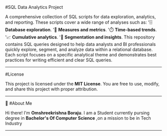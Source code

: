 #SQL Data Analytics Project

A comprehensive collection of SQL scripts for data exploration, analytics, and reporting.
These scripts cover a wide range of analyses such as:
'🗄️ **Database exploration**.
'📏 **Measures and metrics**.
'⏱️ **Time-based trends**.
'📈 **Cumulative analytics**.
'🧩 **Segmentation and insights**.
This repository contains SQL queries designed to help data analysts and BI professionals quickly explore, segment, and analyze data within a relational database.
Each script focuses on a specific analytical theme and demonstrates best practices for writing efficient and clear SQL queries.

---
#License

This project is licensed under the **MIT License**.
You are free to use, modify, and share this project with proper attribution.

---
🌟 #About Me

Hi there!
I'm **Omshreekrishna Boraju**. I am a Student currently pursing degree  in **Bachelor's  Of Computer Science** ,on a mission to be in Tech Industry 

---
